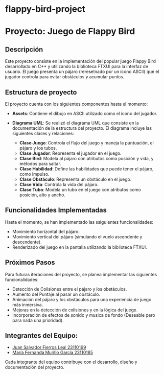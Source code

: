 # flappy-bird-project

# Proyecto: Juego de Flappy Bird

## Descripción
Este proyecto consiste en la implementación del popular juego Flappy Bird desarrollado en C++ y utilizando la biblioteca FTXUI para la interfaz de usuario. El juego presenta un pájaro (reresetnado por un ícono ASCII) que el jugador controla para evitar obstáculos y acumular puntos.

## Estructura de proyecto
El proyecto cuenta con los siguientes componentes hasta el momento:

- **Assets**: Contiene el dibujo en ASCII utilizado como el ícono del jugador.
- **Diagrama UML**: Se realizó el diagrama UML que consiste en la documentación de la estructura del proyecto. El diagrama incluye las siguientes clases y relaciones:

    - **Clase Juego**: Controla el flujo del juego y maneja la puntuación, el pájaro y los tubos.
    - **Clase Jugador**: Representa el jugador en el juego.
    - **Clase Bird**: Modela al pájaro con atributos como posición y vida, y métodos para saltar.
    - **Clase Habilidad**: Define las habilidades que puede tener el pájaro, como impulso.
    - **Clase Obstáculo**: Representa un obstáculo en el juego.
    - **Clase Vida**: Controla la vida del pájaro.
    - **Clase Tubo**: Modela un tubo en el juego con atributos como posición, alto y ancho.

## Funcionalidades Implementadas
Hasta el momento, se han implementado las ssiguientes funcionalidades:

- Movimiento horizontal del pájaro.
- Movimiento vertical del pájaro (simulando el vuelo ascendente y descendente).
- Renderizado del juego en la pantalla utilizando la biblioteca FTXUI.

## Próximos Pasos
Para futuras iteraciones del proyecto, se planea implementar las siguientes funcionalidades:
- Detección de Colisiones entre el pájaro y los obstáculos.
- Aumento del Puntaje al pasar un obstáculo.
- Animación del pájaro y los obstáculos para una experiencia de juego más inmersiva.
- Mejoras en la detección de colisiones y en la lógica del juego.
- Incorporación de efectos de sonido y musica de fondo (Deseable pero para nada una prioridad).

## Integrantes del Equipo:
- [Juan Salvador Fierros Leal   23110169](#)
- [María Fernanda Murillo García    23110195](#)

Cada integrante del equipo contribuye con el desarrollo, diseño y documentación del proyecto.


